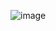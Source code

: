 ![image](https://github.com/ilrexho2011/Project-EULER-Possible-Solutions-Problems-201_to_300/assets/61479363/9e8baf78-e726-4c2e-9471-b37c963cbb27)

